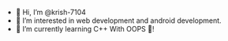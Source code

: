 - 👋 Hi, I’m @krish-7104
- 👀 I’m interested in web development and android development.
- 🌱 I’m currently learning C++ With OOPS 👀!


<!---
krish-7104/krish-7104 is a ✨ special ✨ repository because its `README.md` (this file) appears on your GitHub profile.
You can click the Preview link to take a look at your changes.
--->
